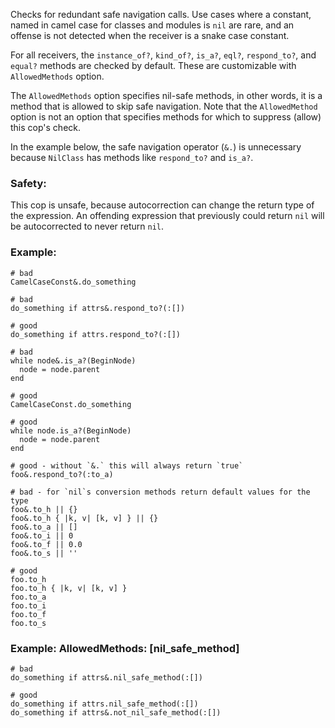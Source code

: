 Checks for redundant safe navigation calls.
Use cases where a constant, named in camel case for classes and modules is `nil` are rare,
and an offense is not detected when the receiver is a snake case constant.

For all receivers, the `instance_of?`, `kind_of?`, `is_a?`, `eql?`, `respond_to?`,
and `equal?` methods are checked by default.
These are customizable with `AllowedMethods` option.

The `AllowedMethods` option specifies nil-safe methods,
in other words, it is a method that is allowed to skip safe navigation.
Note that the `AllowedMethod` option is not an option that specifies methods
for which to suppress (allow) this cop's check.

In the example below, the safe navigation operator (`&.`) is unnecessary
because `NilClass` has methods like `respond_to?` and `is_a?`.

### Safety:

This cop is unsafe, because autocorrection can change the return type of
the expression. An offending expression that previously could return `nil`
will be autocorrected to never return `nil`.

### Example:
    # bad
    CamelCaseConst&.do_something

    # bad
    do_something if attrs&.respond_to?(:[])

    # good
    do_something if attrs.respond_to?(:[])

    # bad
    while node&.is_a?(BeginNode)
      node = node.parent
    end

    # good
    CamelCaseConst.do_something

    # good
    while node.is_a?(BeginNode)
      node = node.parent
    end

    # good - without `&.` this will always return `true`
    foo&.respond_to?(:to_a)

    # bad - for `nil`s conversion methods return default values for the type
    foo&.to_h || {}
    foo&.to_h { |k, v| [k, v] } || {}
    foo&.to_a || []
    foo&.to_i || 0
    foo&.to_f || 0.0
    foo&.to_s || ''

    # good
    foo.to_h
    foo.to_h { |k, v| [k, v] }
    foo.to_a
    foo.to_i
    foo.to_f
    foo.to_s

### Example: AllowedMethods: [nil_safe_method]
    # bad
    do_something if attrs&.nil_safe_method(:[])

    # good
    do_something if attrs.nil_safe_method(:[])
    do_something if attrs&.not_nil_safe_method(:[])
